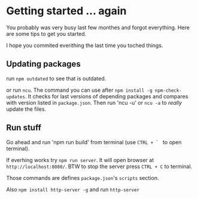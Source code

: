 # Getting started ... again

You probably was very busy last few monthes and forgot everything. Here are some tips to get you started.

I hope you commited everithing the last time you toched things.

## Updating packages

run `npm outdated` to see that is outdated.

or run `ncu`. The command you can use after `npm install -g npm-check-updates`. 
It checks for last versions of depending packages and compares with version listed in `package.json`. 
Then run 'ncu -u' or `ncu -a` to *really* update the files.

## Run stuff

Go ahead and run 'npm run build' from terminal (use ``CTRL + ` `` to open terminal).

If everhing works try `npm run server`. It will open browser at `http://localhost:8080/`. BTW to stop the server press `CTRL + C` to terminal.

Those commands are defines `package.json`'s `scripts` section.

Also `npm install http-server -g` and run `http-server`

